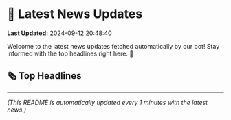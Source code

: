 # 📰 Latest News Updates
**Last Updated:** 2024-09-12 20:48:40

Welcome to the latest news updates fetched automatically by our bot! Stay informed with the top headlines right here. 🚀

## 🗞️ Top Headlines

---
*(This README is automatically updated every 1 minutes with the latest news.)*
